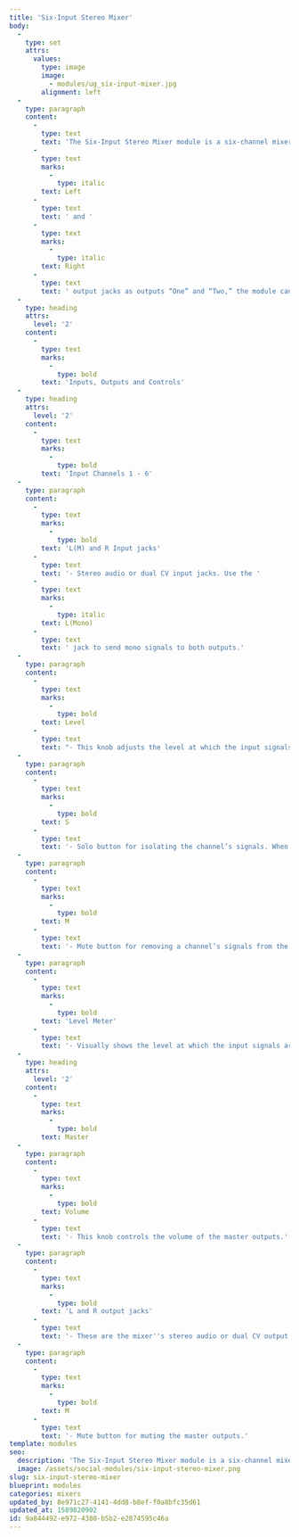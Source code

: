 ```yaml
---
title: 'Six-Input Stereo Mixer'
body:
  -
    type: set
    attrs:
      values:
        type: image
        image:
          - modules/ug_six-input-mixer.jpg
        alignment: left
  -
    type: paragraph
    content:
      -
        type: text
        text: 'The Six-Input Stereo Mixer module is a six-channel mixer for audio or CV signals featuring stereo inputs, pan controls, solos and mutes on each channel. This is typically used as a straight-forward stereo mixer for audio signals but don’t forget that it can be used as a CV mixer as well. If you think of the '
      -
        type: text
        marks:
          -
            type: italic
        text: Left
      -
        type: text
        text: ' and '
      -
        type: text
        marks:
          -
            type: italic
        text: Right
      -
        type: text
        text: ' output jacks as outputs “One” and “Two,” the module can then be used as a routing device to mix CV signals in various ways between the two outputs.'
  -
    type: heading
    attrs:
      level: '2'
    content:
      -
        type: text
        marks:
          -
            type: bold
        text: 'Inputs, Outputs and Controls'
  -
    type: heading
    attrs:
      level: '2'
    content:
      -
        type: text
        marks:
          -
            type: bold
        text: 'Input Channels 1 - 6'
  -
    type: paragraph
    content:
      -
        type: text
        marks:
          -
            type: bold
        text: 'L(M) and R Input jacks'
      -
        type: text
        text: '- Stereo audio or dual CV input jacks. Use the '
      -
        type: text
        marks:
          -
            type: italic
        text: L(Mono)
      -
        type: text
        text: ' jack to send mono signals to both outputs.'
  -
    type: paragraph
    content:
      -
        type: text
        marks:
          -
            type: bold
        text: Level
      -
        type: text
        text: "- This knob adjusts the level at which the input signals are sent to the master outputs.\_"
  -
    type: paragraph
    content:
      -
        type: text
        marks:
          -
            type: bold
        text: S
      -
        type: text
        text: '- Solo button for isolating the channel’s signals. When engaged, all channels that are not also soloed will be removed from the master outputs.'
  -
    type: paragraph
    content:
      -
        type: text
        marks:
          -
            type: bold
        text: M
      -
        type: text
        text: '- Mute button for removing a channel’s signals from the master outputs.'
  -
    type: paragraph
    content:
      -
        type: text
        marks:
          -
            type: bold
        text: 'Level Meter'
      -
        type: text
        text: '- Visually shows the level at which the input signals are being sent to the master outputs.'
  -
    type: heading
    attrs:
      level: '2'
    content:
      -
        type: text
        marks:
          -
            type: bold
        text: Master
  -
    type: paragraph
    content:
      -
        type: text
        marks:
          -
            type: bold
        text: Volume
      -
        type: text
        text: '- This knob controls the volume of the master outputs.'
  -
    type: paragraph
    content:
      -
        type: text
        marks:
          -
            type: bold
        text: 'L and R output jacks'
      -
        type: text
        text: '- These are the mixer''s stereo audio or dual CV output jacks.'
  -
    type: paragraph
    content:
      -
        type: text
        marks:
          -
            type: bold
        text: M
      -
        type: text
        text: '- Mute button for muting the master outputs.'
template: modules
seo:
  description: 'The Six-Input Stereo Mixer module is a six-channel mixer for audio or CV signals featuring stereo inputs, pan controls, solos and mutes on each channel.'
  image: /assets/social-modules/six-input-stereo-mixer.png
slug: six-input-stereo-mixer
blueprint: modules
categories: mixers
updated_by: 8e971c27-4141-4dd8-b8ef-f0a8bfc35d61
updated_at: 1589820902
id: 9a844492-e972-4380-b5b2-e2874595c46a
---
```

